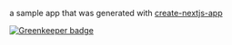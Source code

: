 a sample app that was generated with [create-nextjs-app](https://github.com/mcansh/create-nextjs-app)


[![Greenkeeper badge](https://badges.greenkeeper.io/mcansh/create-nextjs-app-example.svg)](https://greenkeeper.io/)